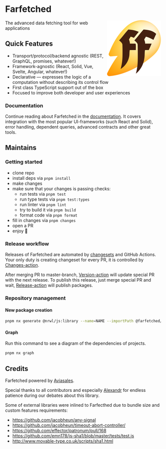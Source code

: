 # Farfetched

<img align="right" width="174" height="180" title="Farfetched logotype"
     src="./apps/website/docs/public/logo.svg">

The advanced data fetching tool for web applications

## Quick Features

- Transport/protocol/backend agnostic (REST, GraphQL, promises, whatever!)
- Framework-agnostic (React, Solid, Vue, Svelte, Angular, whatever!)
- Declarative — expresses the logic of a computation without describing its control flow
- First class TypeScript support out of the box
- Focused to improve both developer and user experiences

### Documentation

Continue reading about Farfetched in the [documentation](https://farfetched.pages.dev). It covers integration with the most popular UI-frameworks (such React and Solid), error handling, dependent queries, advanced contracts and other great tools.

## Maintains

### Getting started

- clone repo
- install deps via `pnpm install`
- make changes
- make sure that your changes is passing checks:
  - run tests via `pnpm test`
  - run type tests via `pnpm test:types`
  - run linter via `pnpm lint`
  - try to build it via `pnpm build`
  - format code via `pnpm format`
- fill in changes via `pnpm changes`
- open a PR
- enjoy 🎉

### Release workflow

Releases of Farfetched are automated by [changesets](https://github.com/changesets/changesets) and GitHub Actions. Your only duty is creating changeset for every PR, it is controlled by [Changes-action](./.github/workflows/changes.yml).

After merging PR to master-branch, [Version-action](./.github/workflows/version.yml) will update special PR with the next release. To publish this release, just merge special PR and wait, [Release-action](./.github/workflows/release.yml) will publish packages.

### Repository management

#### New package creation

```sh
pnpm nx generate @nrwl/js:library --name=NAME --importPath @farfetched/NAME
```

#### Graph

Run this command to see a diagram of the dependencies of projects.

```sh
pnpm nx graph
```

## Credits

Farfetched powered by [Aviasales](https://aviasales.com).

Special thanks to all contributors and especially [Alexandr](https://github.com/AlexandrHoroshih) for endless patience during our debates about this library.

Some of external libraries were inlined to Farfecthed due to bundle size and custom features requirements:

- https://github.com/jacobheun/any-signal
- https://github.com/jacobheun/timeout-abort-controller/
- https://github.com/effector/patronum/pull/168
- https://github.com/emn178/js-sha1/blob/master/tests/test.js
- http://www.movable-type.co.uk/scripts/sha1.html

